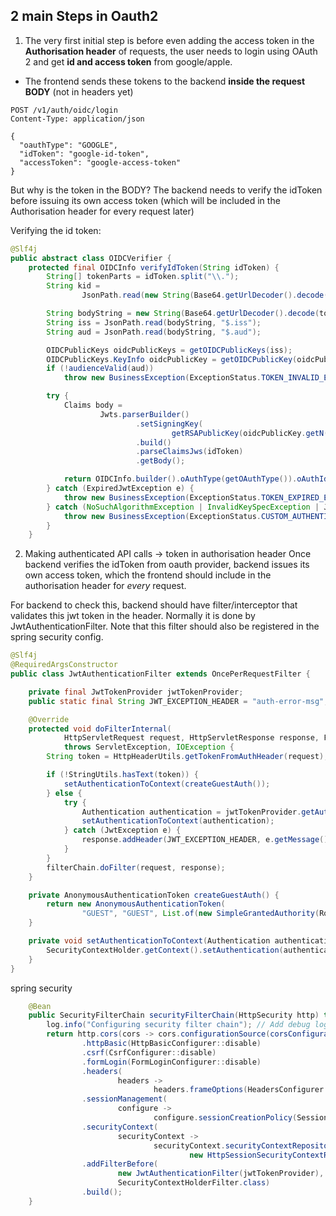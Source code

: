 ## 2 main Steps in Oauth2
1) The very first initial step is before even adding the access token in the **Authorisation header** of requests, the user needs
to login using OAuth 2 and get **id and access token** from google/apple.
- The frontend sends these tokens to the backend **inside the request BODY** (not in headers yet)

```http
POST /v1/auth/oidc/login
Content-Type: application/json

{
  "oauthType": "GOOGLE",
  "idToken": "google-id-token",
  "accessToken": "google-access-token"
}
```

But why is the token in the BODY? The backend needs to verify the idToken before issuing its own access token (which will be included
in the Authorisation header for every request later)

Verifying the id token:
```java
@Slf4j
public abstract class OIDCVerifier {
    protected final OIDCInfo verifyIdToken(String idToken) {
        String[] tokenParts = idToken.split("\\.");
        String kid =
                JsonPath.read(new String(Base64.getUrlDecoder().decode(tokenParts[0])), "$.kid");

        String bodyString = new String(Base64.getUrlDecoder().decode(tokenParts[1]));
        String iss = JsonPath.read(bodyString, "$.iss");
        String aud = JsonPath.read(bodyString, "$.aud");

        OIDCPublicKeys oidcPublicKeys = getOIDCPublicKeys(iss);
        OIDCPublicKeys.KeyInfo oidcPublicKey = getOIDCPublicKey(oidcPublicKeys, kid);
        if (!audienceValid(aud))
            throw new BusinessException(ExceptionStatus.TOKEN_INVALID_EXCEPTION);

        try {
            Claims body =
                    Jwts.parserBuilder()
                            .setSigningKey(
                                    getRSAPublicKey(oidcPublicKey.getN(), oidcPublicKey.getE()))
                            .build()
                            .parseClaimsJws(idToken)
                            .getBody();

            return OIDCInfo.builder().oAuthType(getOAuthType()).oAuthId(body.getSubject()).build();
        } catch (ExpiredJwtException e) {
            throw new BusinessException(ExceptionStatus.TOKEN_EXPIRED_EXCEPTION);
        } catch (NoSuchAlgorithmException | InvalidKeySpecException | JwtException e) {
            throw new BusinessException(ExceptionStatus.CUSTOM_AUTHENTICATION_ENTRYPOINT);
        }
    }
```

2) Making authenticated API calls -> token in authorisation header
Once backend verifies the idToken from oauth provider, backend issues its own access token, which the frontend should include in the
authorisation header for *every* request.

For backend to check this, backend should have filter/interceptor that validates this jwt token in the header. Normally it is 
done by JwtAuthenticationFilter. Note that this filter should also be registered in the spring security config.

```java
@Slf4j
@RequiredArgsConstructor
public class JwtAuthenticationFilter extends OncePerRequestFilter {

    private final JwtTokenProvider jwtTokenProvider;
    public static final String JWT_EXCEPTION_HEADER = "auth-error-msg";

    @Override
    protected void doFilterInternal(
            HttpServletRequest request, HttpServletResponse response, FilterChain filterChain)
            throws ServletException, IOException {
        String token = HttpHeaderUtils.getTokenFromAuthHeader(request);

        if (!StringUtils.hasText(token)) {
            setAuthenticationToContext(createGuestAuth());
        } else {
            try {
                Authentication authentication = jwtTokenProvider.getAuthentication(token);
                setAuthenticationToContext(authentication);
            } catch (JwtException e) {
                response.addHeader(JWT_EXCEPTION_HEADER, e.getMessage());
            }
        }
        filterChain.doFilter(request, response);
    }

    private AnonymousAuthenticationToken createGuestAuth() {
        return new AnonymousAuthenticationToken(
                "GUEST", "GUEST", List.of(new SimpleGrantedAuthority(RoleType.GUEST.getCode())));
    }

    private void setAuthenticationToContext(Authentication authentication) {
        SecurityContextHolder.getContext().setAuthentication(authentication);
    }
}
```

spring security
```java
    @Bean
    public SecurityFilterChain securityFilterChain(HttpSecurity http) throws Exception {
        log.info("Configuring security filter chain"); // Add debug log
        return http.cors(cors -> cors.configurationSource(corsConfigurationSource()))
                .httpBasic(HttpBasicConfigurer::disable)
                .csrf(CsrfConfigurer::disable)
                .formLogin(FormLoginConfigurer::disable)
                .headers(
                        headers ->
                                headers.frameOptions(HeadersConfigurer.FrameOptionsConfig::disable))
                .sessionManagement(
                        configure ->
                                configure.sessionCreationPolicy(SessionCreationPolicy.STATELESS))
                .securityContext(
                        securityContext ->
                                securityContext.securityContextRepository(
                                        new HttpSessionSecurityContextRepository()))
                .addFilterBefore(
                        new JwtAuthenticationFilter(jwtTokenProvider),
                        SecurityContextHolderFilter.class)
                .build();
    }
```
